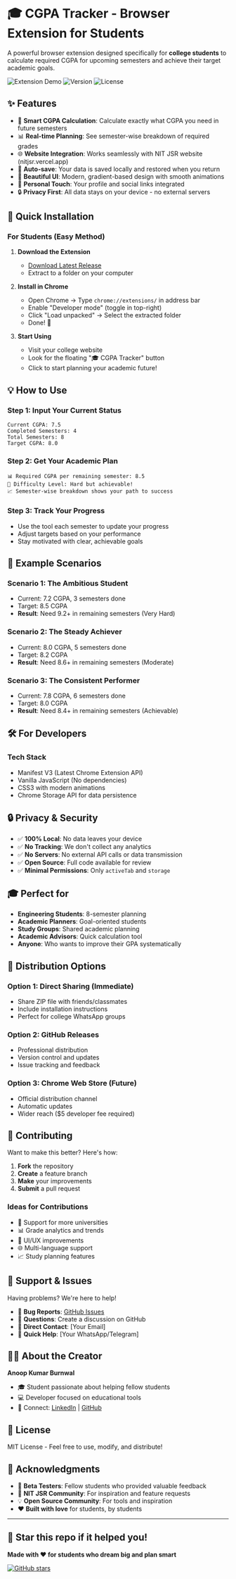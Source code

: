 # 🎓 CGPA Tracker - Browser Extension for Students

A powerful browser extension designed specifically for **college students** to calculate required CGPA for upcoming semesters and achieve their target academic goals.

![Extension Demo](https://img.shields.io/badge/Status-Active-green) ![Version](https://img.shields.io/badge/Version-1.0.0-blue) ![License](https://img.shields.io/badge/License-MIT-yellow)

## ✨ **Features**

- 🎯 **Smart CGPA Calculation**: Calculate exactly what CGPA you need in future semesters
- 📊 **Real-time Planning**: See semester-wise breakdown of required grades
- 🌐 **Website Integration**: Works seamlessly with NIT JSR website (nitjsr.vercel.app)
- 💾 **Auto-save**: Your data is saved locally and restored when you return
- 🎨 **Beautiful UI**: Modern, gradient-based design with smooth animations
- 👤 **Personal Touch**: Your profile and social links integrated
- 🔒 **Privacy First**: All data stays on your device - no external servers

## 🚀 **Quick Installation**

### **For Students (Easy Method)**

1. **Download the Extension**
   - [Download Latest Release](https://github.com/Anoopkr1906/CGPA-Tracker/archive/refs/tags/v1.0.0.zip)
   - Extract to a folder on your computer

2. **Install in Chrome**
   - Open Chrome → Type `chrome://extensions/` in address bar
   - Enable "Developer mode" (toggle in top-right)
   - Click "Load unpacked" → Select the extracted folder
   - Done! 🎉

3. **Start Using**
   - Visit your college website
   - Look for the floating "🎓 CGPA Tracker" button
   - Click to start planning your academic future!

## 💡 **How to Use**

### **Step 1: Input Your Current Status**
```
Current CGPA: 7.5
Completed Semesters: 4
Total Semesters: 8
Target CGPA: 8.0
```

### **Step 2: Get Your Academic Plan**
```
📊 Required CGPA per remaining semester: 8.5
🎯 Difficulty Level: Hard but achievable!
📈 Semester-wise breakdown shows your path to success
```

### **Step 3: Track Your Progress**
- Use the tool each semester to update your progress
- Adjust targets based on your performance
- Stay motivated with clear, achievable goals

## 🎯 **Example Scenarios**

### **Scenario 1: The Ambitious Student**
- Current: 7.2 CGPA, 3 semesters done
- Target: 8.5 CGPA
- **Result**: Need 9.2+ in remaining semesters (Very Hard)

### **Scenario 2: The Steady Achiever**
- Current: 8.0 CGPA, 5 semesters done  
- Target: 8.2 CGPA
- **Result**: Need 8.6+ in remaining semesters (Moderate)

### **Scenario 3: The Consistent Performer**
- Current: 7.8 CGPA, 6 semesters done
- Target: 8.0 CGPA
- **Result**: Need 8.4+ in remaining semesters (Achievable)

## 🛠️ **For Developers**

### **Tech Stack**
- Manifest V3 (Latest Chrome Extension API)
- Vanilla JavaScript (No dependencies)
- CSS3 with modern animations
- Chrome Storage API for data persistence

## 🔒 **Privacy & Security**

- ✅ **100% Local**: No data leaves your device
- ✅ **No Tracking**: We don't collect any analytics
- ✅ **No Servers**: No external API calls or data transmission
- ✅ **Open Source**: Full code available for review
- ✅ **Minimal Permissions**: Only `activeTab` and `storage`

## 🎓 **Perfect for**

- **Engineering Students**: 8-semester planning
- **Academic Planners**: Goal-oriented students
- **Study Groups**: Shared academic planning
- **Academic Advisors**: Quick calculation tool
- **Anyone**: Who wants to improve their GPA systematically

## 📱 **Distribution Options**

### **Option 1: Direct Sharing (Immediate)**
- Share ZIP file with friends/classmates
- Include installation instructions
- Perfect for college WhatsApp groups

### **Option 2: GitHub Releases**
- Professional distribution
- Version control and updates
- Issue tracking and feedback

### **Option 3: Chrome Web Store (Future)**
- Official distribution channel
- Automatic updates
- Wider reach ($5 developer fee required)

## 🤝 **Contributing**

Want to make this better? Here's how:

1. **Fork** the repository
2. **Create** a feature branch
3. **Make** your improvements
4. **Submit** a pull request

### **Ideas for Contributions**
- 📱 Support for more universities
- 📊 Grade analytics and trends
- 🎨 UI/UX improvements
- 🌐 Multi-language support
- 📈 Study planning features

## 🐛 **Support & Issues**

Having problems? We're here to help!

- 🐛 **Bug Reports**: [GitHub Issues](https://github.com/Anoopkr1906/CGPA-Tracker/issues)
- 💬 **Questions**: Create a discussion on GitHub
- 📧 **Direct Contact**: [Your Email]
- 📱 **Quick Help**: [Your WhatsApp/Telegram]

## 👨‍💻 **About the Creator**

**Anoop Kumar Burnwal**
- 🎓 Student passionate about helping fellow students
- 💻 Developer focused on educational tools
- 🔗 Connect: [LinkedIn](https://linkedin.com/in/anoop-kumar-burnwal) | [GitHub](https://github.com/Anoopkr1906)

## 📄 **License**

MIT License - Feel free to use, modify, and distribute!

## 🙏 **Acknowledgments**

- 👥 **Beta Testers**: Fellow students who provided valuable feedback
- 🏫 **NIT JSR Community**: For inspiration and feature requests
- 💡 **Open Source Community**: For tools and inspiration
- ❤️ **Built with love** for students, by students

---

## 🌟 **Star this repo if it helped you!**

**Made with ❤️ for students who dream big and plan smart**

[![GitHub stars](https://img.shields.io/github/stars/Anoopkr1906/CGPA-Tracker?style=social)](https://github.com/Anoopkr1906/CGPA-Tracker)
